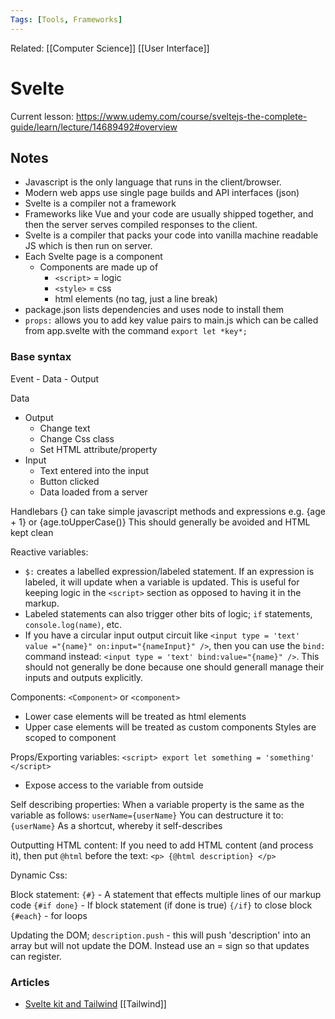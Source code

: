 ```yaml
---
Tags: [Tools, Frameworks]
---
```

Related: [[Computer Science]] [[User Interface]] 

# Svelte
Current lesson: https://www.udemy.com/course/sveltejs-the-complete-guide/learn/lecture/14689492#overview
 
## Notes
- Javascript is the only language that runs in the client/browser. 
- Modern web apps use single page builds and API interfaces (json)
- Svelte is a compiler not a framework
- Frameworks like Vue and your code are usually shipped together, and then the server serves compiled responses to the client. 
- Svelte is a compiler that packs your code into vanilla machine readable JS which is then run on server.
- Each Svelte page is a component
	- Components are made up of 
		- `<script>` = logic
		- `<style>` = css
		- html elements (no tag, just a line break)
- package.json lists dependencies and uses node to install them
- `props:` allows you to add key value pairs to main.js which can be called from app.svelte with the command `export let *key*;`

### Base syntax
Event - Data - Output

Data
- Output
	- Change text 
	- Change Css class
	- Set HTML attribute/property
- Input
	- Text entered into the input
	- Button clicked
	- Data loaded from a server
	
Handlebars {} can take simple javascript methods and expressions
e.g. {age + 1} or {age.toUpperCase()}
This should generally be avoided and HTML kept clean

Reactive variables:
- `$:` creates a labelled expression/labeled statement. If an expression is labeled, it will update when a variable is updated. This is useful for keeping logic in the `<script>` section as opposed to having it in the markup. 
- Labeled statements can also trigger other bits of logic; `if` statements, `console.log(name)`, etc.
- If you have a circular input output circuit like `<input type = 'text' value ="{name}" on:input="{nameInput}" />`, then you can use the `bind:` command instead: `<input type = 'text' bind:value="{name}" />`. This should not generally be done because one should generall manage their inputs and outputs explicitly.

Components:
`<Component>` or `<component>`
- Lower case elements will be treated as html elements
- Upper case elements will be treated as custom components
Styles are scoped to component

Props/Exporting variables:
`<script>
export let something = 'something'
</script>`
- Expose access to the variable from outside

Self describing properties:
When a variable property is the same as the variable as follows:
`userName={userName}`
You can destructure it to:
`{userName}` 
As a shortcut, whereby it self-describes


Outputting HTML content:
If you need to add HTML content (and process it), then put `@html` before the text:
`<p> {@html description} </p>`

Dynamic Css:

Block statement:
`{#}` - A statement that effects multiple lines of our markup code
`{#if done}` - If block statement (if done is true) `{/if}` to close block
`{#each}` - for loops

Updating the DOM;
`description.push` - this will push 'description' into an array but will not update the DOM. Instead use an = sign so that updates can register. 
	
### Articles
- [Svelte kit and Tailwind](https://levelup.gitconnected.com/how-to-use-svelte-kit-with-tailwind-css-jit-just-in-time-compilation-bc04c0c9ec17) [[Tailwind]]
